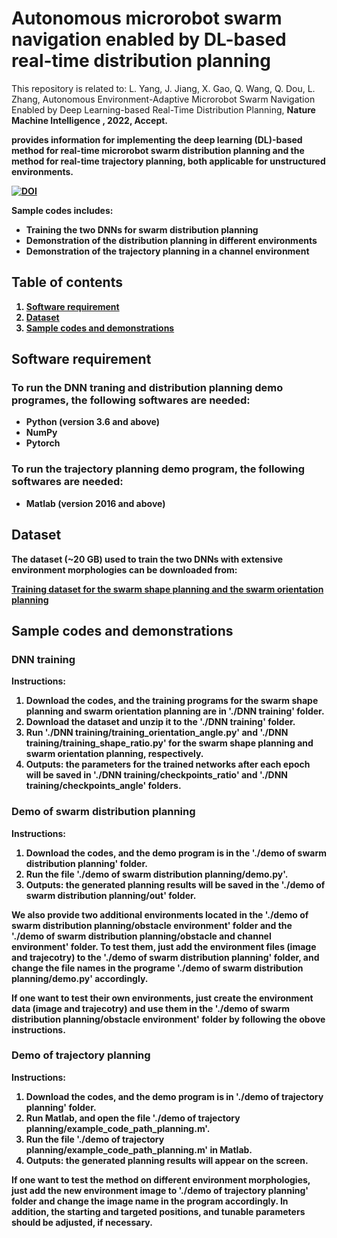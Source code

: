 # Autonomous microrobot swarm navigation enabled by DL-based real-time distribution planning
This repository is related to:
L. Yang, J. Jiang, X. Gao, Q. Wang, Q. Dou, L. Zhang, Autonomous Environment-Adaptive Microrobot Swarm Navigation Enabled by Deep Learning-based Real-Time Distribution Planning, <b> Nature Machine Intelligence <b/>, 2022, Accept.

provides information for implementing the deep learning (DL)-based method for real-time microrobot swarm distribution planning and the method for real-time trajectory planning, both applicable for unstructured environments.

[![DOI](https://zenodo.org/badge/427215873.svg)](https://zenodo.org/badge/latestdoi/427215873)

Sample codes includes:
* Training the two DNNs for swarm distribution planning
* Demonstration of the distribution planning in different environments
* Demonstration of the trajectory planning in a channel environment

## Table of contents
1. [Software requirement](##Softwarerequirement)
2. [Dataset](##Dataset)
3. [Sample codes and demonstrations](##Samplecodesanddemonstrations)


## Software requirement

### To run the DNN traning and distribution planning demo programes, the following softwares are needed:
* Python (version 3.6 and above)  
* NumPy
* Pytorch

### To run the trajectory planning demo program, the following softwares are needed:
* Matlab (version 2016 and above)  

## Dataset
The dataset (~20 GB) used to train the two DNNs with extensive environment morphologies can be downloaded from:

[Training dataset for the swarm shape planning and the swarm orientation planning](https://mycuhk-my.sharepoint.com/:f:/g/personal/1155135830_link_cuhk_edu_hk/Er6k3hDr0hJIlXuB8HYu6L8Bs8NTN5_xK_-cJUo7VxhjCg?e=Qo8H8v)

## Sample codes and demonstrations

### DNN training
Instructions:
1. Download the codes, and the training programs for the swarm shape planning and swarm orientation planning are in './DNN training' folder.
2. Download the dataset and unzip it to the './DNN training' folder.
3. Run './DNN training/training_orientation_angle.py' and './DNN training/training_shape_ratio.py' for the swarm shape planning and swarm orientation planning, respectively.
4. Outputs: the parameters for the trained networks after each epoch will be saved in './DNN training/checkpoints_ratio' and './DNN training/checkpoints_angle' folders.

### Demo of swarm distribution planning
Instructions:
1. Download the codes, and the demo program is in the './demo of swarm distribution planning' folder.
2. Run the file './demo of swarm distribution planning/demo.py'.
3. Outputs: the generated planning results will be saved in the './demo of swarm distribution planning/out' folder.

We also provide two additional environments located in the './demo of swarm distribution planning/obstacle environment' folder and the './demo of swarm distribution planning/obstacle and channel environment' folder. To test them, just add the environment files (image and trajecotry) to the './demo of swarm distribution planning' folder, and change the file names in the programe './demo of swarm distribution planning/demo.py' accordingly.

If one want to test their own environments, just create the environment data (image and trajecotry) and use them in the './demo of swarm distribution planning/obstacle environment' folder by following the obove instructions.

### Demo of trajectory planning
Instructions:
1. Download the codes, and the demo program is in './demo of trajectory planning' folder.
2. Run Matlab, and open the file './demo of trajectory planning/example_code_path_planning.m'.
3. Run the file './demo of trajectory planning/example_code_path_planning.m' in Matlab.
4. Outputs: the generated planning results will appear on the screen.

If one want to test the method on different environment morphologies, just add the new environment image to './demo of trajectory planning' folder and change the image name in the program accordingly. In addition, the starting and targeted positions, and tunable parameters should be adjusted, if necessary.
